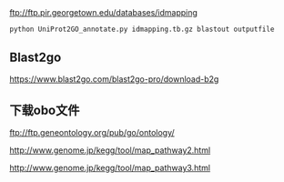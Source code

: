 ##
ftp://ftp.pir.georgetown.edu/databases/idmapping
```
python UniProt2GO_annotate.py idmapping.tb.gz blastout outputfile
```
## Blast2go
https://www.blast2go.com/blast2go-pro/download-b2g
## 下载obo文件
ftp://ftp.geneontology.org/pub/go/ontology/

http://www.genome.jp/kegg/tool/map_pathway2.html

http://www.genome.jp/kegg/tool/map_pathway3.html
